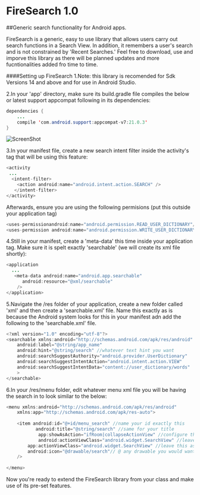 # FireSearch 1.0
##Generic search functionality for Android apps.

FireSearch is a generic, easy to use library that allows users carry out search functions in a Search View. In addition, it remembers
a user's search and is not constrained by 'Recent Searches.' Feel free to download, use and imporve this library as there will be planned updates
and more fucntionalities added fro time to time.

####Setting up FireSearch
1.Note: this library is recomended for Sdk Versions 14 and above and for use in Android Studio.

2.In your 'app' directory, make sure its build.gradle file compiles the below or latest support appcompat following in its dependencies:

```java
dependencies {
    ...
    compile 'com.android.support:appcompat-v7:21.0.3'
}
```
![ScreenShot](https://s3.amazonaws.com/uploads.hipchat.com/20526/362297/RVSVCcUEvPGaU9Z/Screen%20Shot%202015-04-13%20at%207.00.47%20PM.png)

3.In your manifest file, create a new search intent filter inside the activity's tag that will be using this feature:

```java
<activity
 ...
  <intent-filter>
    <action android:name="android.intent.action.SEARCH" />
   </intent-filter>
</activity>
```
Afterwards, ensure you are using the following permisions (put this outside your application tag)

```java
<uses-permissionandroid:name="android.permission.READ_USER_DICTIONARY"/>
<uses-permission android:name="android.permission.WRITE_USER_DICTIONARY"/>
```
    
    
4.Still in your manifest, create a 'meta-data' this time inside your application tag. Make sure it is spelt exactly 'searchable' (we will create its xml file shortly):

```java
<application
  ...
   <meta-data android:name="android.app.searchable"
      android:resource="@xml/searchable"
    />
</application>
```

5.Navigate the /res folder of your application, create a new folder called 'xml' and then create a 'searchable.xml' file. Name this exactly as is
because the Android system looks for this in your manifest adn add the following to the 'searchable.xml' file.

```java
<?xml version="1.0" encoding="utf-8"?>
<searchable xmlns:android="http://schemas.android.com/apk/res/android"
    android:label="@string/app_name"
    android:hint="@string/search" //whatever text hint you want
    android:searchSuggestAuthority="android.provider.UserDictionary"
    android:searchSuggestIntentAction="android.intent.action.VIEW"
    android:searchSuggestIntentData="content://user_dictionary/words"
    >
</searchable>
```

6.In your /res/menu folder, edit whatever menu xml file you will be having the search in to look similar to the below:

```java
<menu xmlns:android="http://schemas.android.com/apk/res/android"
    xmlns:app="http://schemas.android.com/apk/res-auto">
    
    <item android:id="@+id/menu_search" //name your id exactly this
           android:title="@string/search" //same for your title
            app:showAsAction="ifRoom|collapseActionView" //configure this as you see fit; though this works good
            android:actionViewClass="android.widget.SearchView" //leave this as is, except you see otherwise
        app:actionViewClass="android.widget.SearchView" //leave this as is, except you see otherwise
        android:icon="@drawable/search"// @ any drawable you would want to represent your search icon 
    />
    
</menu>
```

Now you're ready to extend the FireSearch library from your class and make use of its pre-set features.

